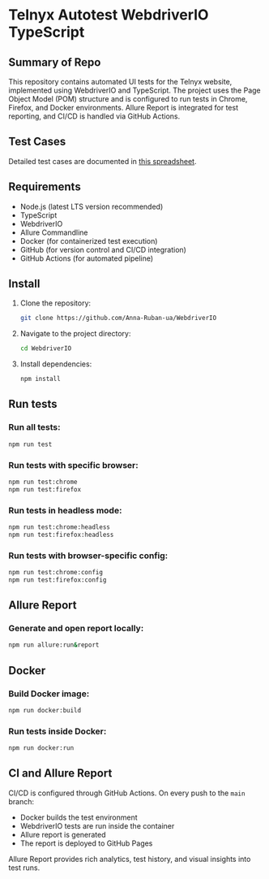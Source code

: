 # Telnyx Autotest WebdriverIO TypeScript

## Summary of Repo

This repository contains automated UI tests for the Telnyx website, implemented using WebdriverIO and TypeScript. The project uses the Page Object Model (POM) structure and is configured to run tests in Chrome, Firefox, and Docker environments. Allure Report is integrated for test reporting, and CI/CD is handled via GitHub Actions.

## Test Cases

Detailed test cases are documented in [this spreadsheet](https://docs.google.com/spreadsheets/d/1kseA19mz9KTTrFpkDTaiH6Goj3PPxELe0FnmTtAIUak/edit?gid=1842555063#gid=1842555063).

## Requirements

- Node.js (latest LTS version recommended)
- TypeScript
- WebdriverIO
- Allure Commandline
- Docker (for containerized test execution)
- GitHub (for version control and CI/CD integration)
- GitHub Actions (for automated pipeline)

## Install

1. Clone the repository:
   ```sh
   git clone https://github.com/Anna-Ruban-ua/WebdriverIO
   ```
2. Navigate to the project directory:
   ```sh
   cd WebdriverIO
   ```
3. Install dependencies:
   ```sh
   npm install
   ```

## Run tests

### Run all tests:
```sh
npm run test
```

### Run tests with specific browser:
```sh
npm run test:chrome
npm run test:firefox
```

### Run tests in headless mode:
```sh
npm run test:chrome:headless
npm run test:firefox:headless
```

### Run tests with browser-specific config:
```sh
npm run test:chrome:config
npm run test:firefox:config
```

## Allure Report

### Generate and open report locally:
```sh
npm run allure:run&report
```

## Docker

### Build Docker image:
```sh
npm run docker:build
```

### Run tests inside Docker:
```sh
npm run docker:run
```

## CI and Allure Report

CI/CD is configured through GitHub Actions. On every push to the `main` branch:
- Docker builds the test environment
- WebdriverIO tests are run inside the container
- Allure report is generated
- The report is deployed to GitHub Pages

Allure Report provides rich analytics, test history, and visual insights into test runs.


